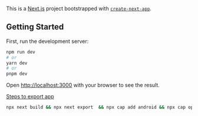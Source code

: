This is a [Next.js](https://nextjs.org/) project bootstrapped with [`create-next-app`](https://github.com/vercel/next.js/tree/canary/packages/create-next-app).

## Getting Started

First, run the development server:

```bash
npm run dev
# or
yarn dev
# or
pnpm dev
```

Open [http://localhost:3000](http://localhost:3000) with your browser to see the result.


[Steps to export app](https://plazagonzalo.medium.com/how-to-convert-your-next-js-application-to-android-and-ios-in-5-clicks-bd8d5fac690c)

```bash
npx next build && npx next export  && npx cap add android && npx cap open android ``` To build, export and open android project